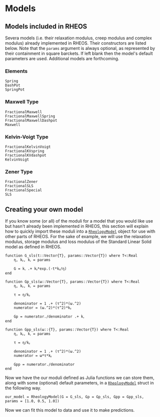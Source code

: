 # Models

## Models included in RHEOS

Severa models (i.e. their relaxation modulus, creep modulus and complex modulus) already implemented in RHEOS. Their constructors are listed below. Note that the `params` argument is always optional, as represented by their containment in square barckets. If left blank then the model's default parameters are used. Additional models are forthcoming.

### Elements
```@docs
Spring
DashPot
SpringPot
```

### Maxwell Type
```@docs
FractionalMaxwell
FractionalMaxwellSpring
FractionalMaxwellDashpot
Maxwell
```

### Kelvin-Voigt Type
```@docs
FractionalKelvinVoigt
FractionalKVspring
FractionalKVdashpot
KelvinVoigt
```

### Zener Type
```@docs
FractionalZener
FractionalSLS
FractionalSpecial
SLS
```

## Creating your own model

If you know some (or all) of the moduli for a model that you would like use but hasn't already been implemented in RHEOS, this section will explain how to quickly import these moduli into a [`RheologyModel`](@ref) object for use with other parts of RHEOS. For the sake of example, we will use the relaxation modulus, storage modulus and loss modulus of the Standard Linear Solid model as defined in RHEOS.
```
function G_sls(t::Vector{T}, params::Vector{T}) where T<:Real
    η, kᵦ, kᵧ = params

    G = kᵧ .+ kᵦ*exp.(-t*kᵦ/η)
end

function Gp_sls(ω::Vector{T}, params::Vector{T}) where T<:Real
    η, kᵦ, kᵧ = params

    τ = η/kᵦ

    denominator = 1 .+ (τ^2)*(ω.^2)
    numerator = (ω.^2)*(τ^2)*kᵦ

    Gp = numerator./denominator .+ kᵧ
end

function Gpp_sls(ω::{T}, params::Vector{T}) where T<:Real
    η, kᵦ, kᵧ = params

    τ = η/kᵦ

    denominator = 1 .+ (τ^2)*(ω.^2)
    numerator = ω*τ*kᵦ

    Gpp = numerator./denominator
end
```
Now we have the our moduli defined as Julia functions we can store them, along with some (optional) default parameters, in a [`RheologyModel`](@ref) struct in the following way.
```
our_model = RheologyModel(G = G_sls, Gp = Gp_sls, Gpp = Gpp_sls, params = [1.0, 0.5, 1.0])
```
Now we can fit this model to data and use it to make predictions.

